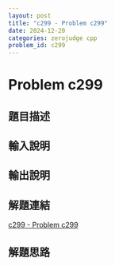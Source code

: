```yaml
---
layout: post
title: "c299 - Problem c299"
date: 2024-12-20
categories: zerojudge cpp
problem_id: c299
---
```


# Problem c299

## 題目描述



## 輸入說明



## 輸出說明



## 解題連結

[c299 - Problem c299](https://zerojudge.tw/ShowProblem?problemid=c299)

## 解題思路

